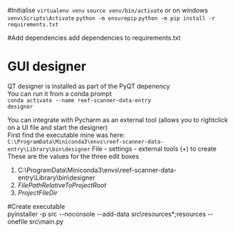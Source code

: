 #Initialise
`virtualenv venv`
`source venv/bin/activate`
or on windows
`venv\Scripts\Activate`
`python -m ensurepip`
`python -m pip install -r requirements.txt`


#Add dependencies
add dependencies to requirements.txt

# GUI designer  
QT designer is installed as part of the PyQT depenency  
You can run it from a conda prompt  
`conda activate --name reef-scanner-data-entry`  
`designer`

You can integrate with Pycharm as an external tool (allows you to rightclick on a UI file and start the designer)  
First find the executable mine was here:  
`C:\ProgramData\Miniconda3\envs\reef-scanner-data-entry\Library\bin\designer`
File - settings - external tools
(+) to create
These are the values for the three edit boxes  
1. C:\ProgramData\Miniconda3\envs\reef-scanner-data-entry\Library\bin\designer 
1. $FilePathRelativeToProjectRoot$
1. $ProjectFileDir$    

#Create executable  
pyinstaller -p src --noconsole --add-data src\resources\*;resources --onefile src\main.py